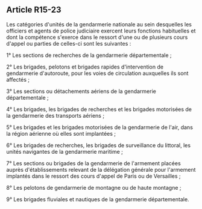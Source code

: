 Article R15-23
----
Les catégories d'unités de la gendarmerie nationale au sein desquelles les
officiers et agents de police judiciaire exercent leurs fonctions habituelles et
dont la compétence s'exerce dans le ressort d'une ou de plusieurs cours d'appel
ou parties de celles-ci sont les suivantes :

1° Les sections de recherches de la gendarmerie départementale ;

2° Les brigades, pelotons et brigades rapides d'intervention de gendarmerie
d'autoroute, pour les voies de circulation auxquelles ils sont affectés ;

3° Les sections ou détachements aériens de la gendarmerie départementale ;

4° Les brigades, les brigades de recherches et les brigades motorisées de la
gendarmerie des transports aériens ;

5° Les brigades et les brigades motorisées de la gendarmerie de l'air, dans la
région aérienne où elles sont implantées ;

6° Les brigades de recherches, les brigades de surveillance du littoral, les
unités navigantes de la gendarmerie maritime ;

7° Les sections ou brigades de la gendarmerie de l'armement placées auprès
d'établissements relevant de la délégation générale pour l'armement implantés
dans le ressort des cours d'appel de Paris ou de Versailles ;

8° Les pelotons de gendarmerie de montagne ou de haute montagne ;

9° Les brigades fluviales et nautiques de la gendarmerie départementale.
